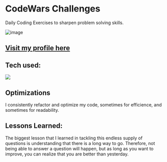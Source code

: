 # CodeWars Challenges

Daily Coding Exercises to sharpen problem solving skills.


![image](https://user-images.githubusercontent.com/60073178/224199236-519357d7-1b36-4529-8031-213f503fda2d.png)


## <a target="_blank" href="https://www.codewars.com/users/allanrodriguest" >Visit my profile here</a> 

## Tech used:

<img src="https://img.shields.io/static/v1?label=|&message=JAVASCRIPT&color=3c7f5d&style=plastic&logo=javascript"/>

## Optimizations

I consistently refactor and optimize my code, sometimes for efficience, and sometimes for readability. 

## Lessons Learned:

The biggest lesson that I learned in tackling this endless supply of questions is understanding that there is a long way to go. Therefore, not being able to answer a question will happen, but as long as you want to improve, you can realize that you are better than yesterday.
